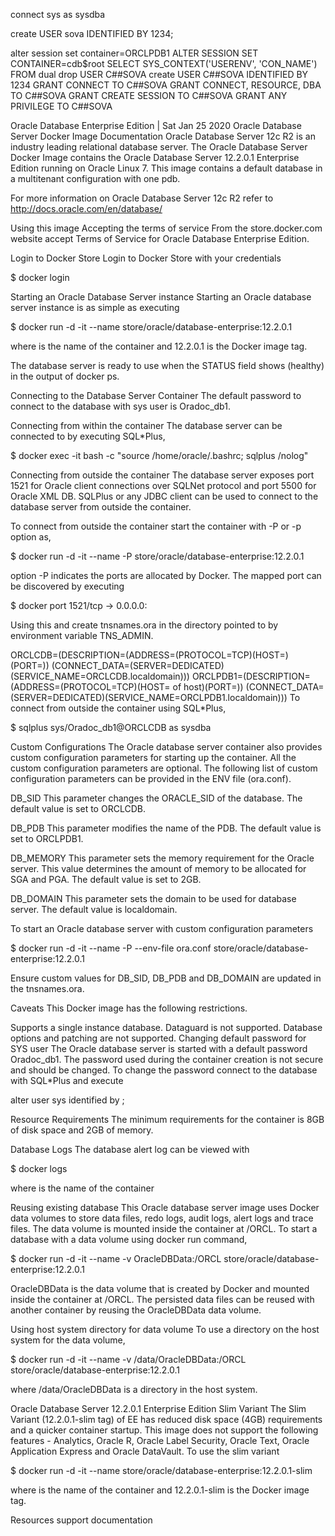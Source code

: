 connect sys as sysdba

create USER sova IDENTIFIED BY 1234;

alter session set container=ORCLPDB1
ALTER SESSION SET CONTAINER=cdb$root
SELECT SYS_CONTEXT('USERENV', 'CON_NAME') FROM   dual
drop USER C##SOVA
create USER C##SOVA IDENTIFIED BY 1234
GRANT CONNECT TO C##SOVA
GRANT CONNECT, RESOURCE, DBA TO  C##SOVA
GRANT CREATE SESSION TO  C##SOVA
GRANT ANY PRIVILEGE TO C##SOVA


Oracle Database Enterprise Edition | Sat Jan 25 2020
Oracle Database Server Docker Image Documentation
Oracle Database Server 12c R2 is an industry leading relational database server. The Oracle Database Server Docker Image contains the Oracle Database Server 12.2.0.1 Enterprise Edition running on Oracle Linux 7. This image contains a default database in a multitenant configuration with one pdb.

For more information on Oracle Database Server 12c R2 refer to http://docs.oracle.com/en/database/

Using this image
Accepting the terms of service
From the store.docker.com website accept Terms of Service for Oracle Database Enterprise Edition.

Login to Docker Store
Login to Docker Store with your credentials

$ docker login

Starting an Oracle Database Server instance
Starting an Oracle database server instance is as simple as executing

$ docker run -d -it --name <Oracle-DB> store/oracle/database-enterprise:12.2.0.1

where <Oracle-DB> is the name of the container and 12.2.0.1 is the Docker image tag.

The database server is ready to use when the STATUS field shows (healthy) in the output of docker ps.

Connecting to the Database Server Container
The default password to connect to the database with sys user is Oradoc_db1.

Connecting from within the container
The database server can be connected to by executing SQL*Plus,

$ docker exec -it <Oracle-DB> bash -c "source /home/oracle/.bashrc; sqlplus /nolog"

Connecting from outside the container
The database server exposes port 1521 for Oracle client connections over SQLNet protocol and port 5500 for Oracle XML DB. SQLPlus or any JDBC client can be used to connect to the database server from outside the container.

To connect from outside the container start the container with -P or -p option as,

$ docker run -d -it --name <Oracle-DB> -P store/oracle/database-enterprise:12.2.0.1

option -P indicates the ports are allocated by Docker. The mapped port can be discovered by executing

$ docker port <Oracle-DB> 1521/tcp -> 0.0.0.0:<mapped host port>

Using this <mapped host port> and <ip-address of host> create tnsnames.ora in the directory pointed to by environment variable TNS_ADMIN.

ORCLCDB=(DESCRIPTION=(ADDRESS=(PROTOCOL=TCP)(HOST=<ip-address of host>)(PORT=<mapped host port>))
    (CONNECT_DATA=(SERVER=DEDICATED)(SERVICE_NAME=ORCLCDB.localdomain)))
ORCLPDB1=(DESCRIPTION=(ADDRESS=(PROTOCOL=TCP)(HOST=<ip-address> of host)(PORT=<mapped host port>))
    (CONNECT_DATA=(SERVER=DEDICATED)(SERVICE_NAME=ORCLPDB1.localdomain)))
To connect from outside the container using SQL*Plus,

$ sqlplus sys/Oradoc_db1@ORCLCDB as sysdba

Custom Configurations
The Oracle database server container also provides custom configuration parameters for starting up the container. All the custom configuration parameters are optional. The following list of custom configuration parameters can be provided in the ENV file (ora.conf).

DB_SID
This parameter changes the ORACLE_SID of the database. The default value is set to ORCLCDB.

DB_PDB
This parameter modifies the name of the PDB. The default value is set to ORCLPDB1.

DB_MEMORY
This parameter sets the memory requirement for the Oracle server. This value determines the amount of memory to be allocated for SGA and PGA. The default value is set to 2GB.

DB_DOMAIN
This parameter sets the domain to be used for database server. The default value is localdomain.

To start an Oracle database server with custom configuration parameters

$ docker run -d -it --name <Oracle-DB> -P --env-file ora.conf store/oracle/database-enterprise:12.2.0.1

Ensure custom values for DB_SID, DB_PDB and DB_DOMAIN are updated in the tnsnames.ora.

Caveats
This Docker image has the following restrictions.

Supports a single instance database.
Dataguard is not supported.
Database options and patching are not supported.
Changing default password for SYS user
The Oracle database server is started with a default password Oradoc_db1. The password used during the container creation is not secure and should be changed. To change the password connect to the database with SQL*Plus and execute

alter user sys identified by <new-password>;

Resource Requirements
The minimum requirements for the container is 8GB of disk space and 2GB of memory.

Database Logs
The database alert log can be viewed with

$ docker logs <Oracle-DB>

where is the name of the container

Reusing existing database
This Oracle database server image uses Docker data volumes to store data files, redo logs, audit logs, alert logs and trace files. The data volume is mounted inside the container at /ORCL. To start a database with a data volume using docker run command,

$ docker run -d -it --name <Oracle-DB> -v OracleDBData:/ORCL store/oracle/database-enterprise:12.2.0.1

OracleDBData is the data volume that is created by Docker and mounted inside the container at /ORCL. The persisted data files can be reused with another container by reusing the OracleDBData data volume.

Using host system directory for data volume
To use a directory on the host system for the data volume,

$ docker run -d -it --name <Oracle-DB> -v /data/OracleDBData:/ORCL store/oracle/database-enterprise:12.2.0.1

where /data/OracleDBData is a directory in the host system.

Oracle Database Server 12.2.0.1 Enterprise Edition Slim Variant
The Slim Variant (12.2.0.1-slim tag) of EE has reduced disk space (4GB) requirements and a quicker container startup. This image does not support the following features - Analytics, Oracle R, Oracle Label Security, Oracle Text, Oracle Application Express and Oracle DataVault. To use the slim variant

$ docker run -d -it --name <Oracle-DB> store/oracle/database-enterprise:12.2.0.1-slim

where <Oracle-DB> is the name of the container and 12.2.0.1-slim is the Docker image tag.

Resources
support
documentation
